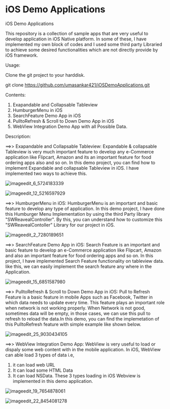 # iOS Demo Applications
iOS Demo Applications

This repository is a collection of sample apps that are very useful to develop application in iOS Native platform. In some of these, I have implemented my own block of codes and I used some third party Libraried to achieve some desired functionalities which are not directly provide by iOS framework.

Usage:

Clone the git project to your harddisk.

git clone https://github.com/umasankar421/iOSDemoApplications.git

Contents:

1. Exapandable and Collapsable Tableview
2. HumburgerMenu in iOS
3. SearchFeature Demo App in iOS
4. PulltoRefresh & Scroll to Down Demo App in iOS
5. WebView Integration Demo App with all Possible Data.


Description:

==>> Exapandable and Collapsable Tableview: Expandable & collapsable Tableview is very much important feature to develop any e-Commerce application like Flipcart, Amazon and its an important feature for food ordering apps also and so on. In this demo project, you can find how to implement Expandable and collapsable Tableview in iOS. I have implemented two ways to achieve this.


![imageedit_6_5724183339](https://cloud.githubusercontent.com/assets/16932599/21347188/8d85ddec-c6cd-11e6-8788-ff31c46d8253.jpg)

![imageedit_12_5216597929](https://cloud.githubusercontent.com/assets/16932599/21347038/fa05dd6a-c6cc-11e6-80ca-9bf816deb67d.jpg)




==>> HumburgerMenu in iOS: HumburgerMenu is an important and basic feature to develop any type of application. In this demo project, I have done this Humburger Menu Implementation by using the third Party library "SWReavealController". By this, you can understand how to customize this "SWReavealContoller" Library for our project in iOS.



![imageedit_2_7280189651](https://cloud.githubusercontent.com/assets/16932599/21347118/56dec98e-c6cd-11e6-8724-ac03fabad40a.jpg)


==>> SearchFeature Demo App in iOS: Search Feature is an important and basic feature to develop an e-Commerce application like Flipcart, Amazon and also an important feature for food ordering apps and so on. In this project, I have implemented Search Feature functionality on tableview data. like this, we can easily implement the search feature any where in the Application.


![imageedit_15_6851587980](https://cloud.githubusercontent.com/assets/16932599/21347036/f7d382c2-c6cc-11e6-8bf9-517c9fff128e.jpg)


==>> PulltoRefresh & Scroll to Down Demo App in iOS: Pull to Refresh Feature is a basic feature in mobile Apps such as Facebook, Twitter in which data needs to update every time. This feature plays an important role when network is not working properly. When Network is not good, sometimes data will be empty, in those cases, we can use this pull to refresh to reload the data.In this demo, you can find the implemetation of this PulltoRefresh feature with simple example like shown below.


![imageedit_25_9030434105](https://cloud.githubusercontent.com/assets/16932599/21383835/aa6273e2-c78d-11e6-8f49-6944a2f69485.jpg)



==>> WebView Integration Demo App: WebView is very useful to load or dispaly some web content with in the mobile application. In iOS, WebView can able load 3 types of data i.e, 
1. it can load web URL 
2. It can load some HTML Data 
3. It can load NSData. These 3 types loading in iOS Webview is implemented in this demo application.



![imageedit_19_7654878061](https://cloud.githubusercontent.com/assets/16932599/21383829/a716f122-c78d-11e6-8fd5-89210f0ef94e.jpg)



![imageedit_22_8454081278](https://cloud.githubusercontent.com/assets/16932599/21383832/a8c1c0b0-c78d-11e6-8412-016b8017645b.jpg)
